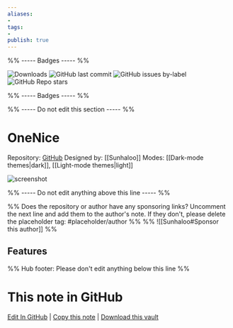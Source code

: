 ```yaml
---
aliases:
- 
tags: 
- 
publish: true
---
```


%% ----- Badges ----- %%

![Downloads](https://img.shields.io/badge/downloads-1403-573E7A?style=for-the-badge&logo=)
![GitHub last commit](https://img.shields.io/github/last-commit/Sunhaloo/OneNice?color=573E7A&label=last%20update&logo=github&style=for-the-badge)
![GitHub issues by-label](https://img.shields.io/github/issues/Sunhaloo/OneNice/help%20wanted?color=573E7A&logo=github&style=for-the-badge) 
![GitHub Repo stars](https://img.shields.io/github/stars/Sunhaloo/OneNice?color=573E7A&logo=github&style=for-the-badge)

%% ----- Badges ----- %%

%% ----- Do not edit this section ----- %%

# OneNice

Repository: [GitHub](https://github.com/Sunhaloo/OneNice)
Designed by: [[Sunhaloo]]
Modes: [[Dark-mode themes|dark]], [[Light-mode themes|light]]



![screenshot](https://github.com/Sunhaloo/OneNice/raw/HEAD/OneNice.png)

%% ----- Do not edit anything above this line ----- %% 

%% Does the repository or author have any sponsoring links? Uncomment the next line and add them to the author's note. If they don't, please delete the placeholder tag: #placeholder/author %%
%% ![[Sunhaloo#Sponsor this author]] %%


## Features



%% Hub footer: Please don't edit anything below this line %%

# This note in GitHub

<span class="git-footer">[Edit In GitHub](https://github.dev/obsidian-community/obsidian-hub/blob/main/02%20-%20Community%20Expansions/02.05%20All%20Community%20Expansions/Themes/OneNice.md "git-hub-edit-note") | [Copy this note](https://raw.githubusercontent.com/obsidian-community/obsidian-hub/main/02%20-%20Community%20Expansions/02.05%20All%20Community%20Expansions/Themes/OneNice.md "git-hub-copy-note") | [Download this vault](https://github.com/obsidian-community/obsidian-hub/archive/refs/heads/main.zip "git-hub-download-vault") </span>
